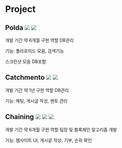 # Project
## Polda <img src="https://img.shields.io/badge/Android studio-3DDC84?style=for-the-badge&logo=Android studio&logoColor=white">  <img src="https://img.shields.io/badge/Kotlin-7F52FF?style=for-the-badge&logo=Kotlin&logoColor=white">

개발 기간 약 6개월
구현 역할 DB관리

기능: 폴라로이드 모음, 검색기능

스크린샷 모음 DB포함

## Catchmento <img src="https://img.shields.io/badge/Android studio-3DDC84?style=for-the-badge&logo=Android studio&logoColor=white">  <img src="https://img.shields.io/badge/Kotlin-7F52FF?style=for-the-badge&logo=Kotlin&logoColor=white">

개발 기간 약 1년
구현 역할 DB관리

기능:
채팅, 게시글 작성, 멘토 관리

## Chaining <img src="https://img.shields.io/badge/Vue.js-4FC08D?style=for-the-badge&logo=Vue.js&logoColor=white"> <img src="https://img.shields.io/badge/Node.js-5FA04E?style=for-the-badge&logo=Node.js&logoColor=white"> <img src="https://img.shields.io/badge/ethereum-3C3C3D?style=for-the-badge&logo=ethereum&logoColor=white">

개발 기간 약 6개월
구현 역할 팀장 및 블록체인 알고리즘 개발

기능:
웹사이트 UI, 게시글 작성, 기부, 순위 확인
